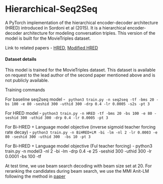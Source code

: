 # Hierarchical-Seq2Seq
A PyTorch implementation of the hierarchical encoder-decoder architecture (HRED) introduced in Sordoni et al (2015). It is a hierarchical encoder-decoder architecture for modeling conversation triples. This version of the model is built for the MovieTriples dataset.

Link to related papers - <a href='https://arxiv.org/abs/1507.02221'> HRED</a>, <a href='https://arxiv.org/pdf/1507.04808.pdf'> Modified HRED</a>

<h4> Dataset details </h4>
This model is trained for the MovieTriples dataset. This dataset is available on request to the lead author of the second paper mentioned above and is not publicly available. 

Training commands 

For baseline seq2seq model - ` python3 train.py -n seq2seq -tf -bms 20 -bs 100 -e 80 -seshid 300 -uthid 300 -drp 0.4 -lr 0.0005 -s2s -pt 3`

For HRED model - `python3 train.py -n HRED -tf -bms 20 -bs 100 -e 80 -seshid 300 -uthid 300 -drp 0.4 -lr 0.0005 -pt 3`

For Bi-HRED + Language model objective (inverse sigmoid teacher forcing rate decay) - `python3 train.py -n BiHRED+LM -bi -lm -nl 2 -lr 0.0003 -e 80 -seshid 300 -uthid 300  -bs 10 -pt 3`

For Bi-HRED + Language model objective (Ful teacher forcing) - python3 train.py -n model3 -nl 2 -bi -lm -drp 0.4 -e 25 -seshid 300 -uthid 300 -lr 0.0001 -bs 100 -tf

At test time, we use beam search decoding with beam size set at 20. For reranking the candidates during beam search, we use the MMI Anit-LM following the method in <a href='https://arxiv.org/pdf/1510.03055.pdf'> paper </a>

